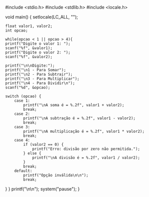 #include <stdio.h>
#include <stdlib.h>
#include <locale.h>

void main() {
    setlocale(LC_ALL, "");

    float valor1, valor2;
    int opcao;

    while(opcao < 1 || opcao > 4){
    printf("Digite o valor 1: ");
    scanf("%f", &valor1);
    printf("Digite o valor 2: ");
    scanf("%f", &valor2);

    printf("\n\nDigite:");
    printf("\n1 - Para Somar");
    printf("\n2 - Para Subtrair");
    printf("\n3 - Para Multiplicar");
    printf("\n4 - Para Dividir\n");
    scanf("%d", &opcao);

    switch (opcao) {
        case 1:
            printf("\nA soma é = %.2f", valor1 + valor2);
            break;
        case 2:
            printf("\nA subtração é = %.2f", valor1 - valor2);
            break;
        case 3:
            printf("\nA multiplicação é = %.2f", valor1 * valor2);
            break;
        case 4:
            if (valor2 == 0) {
                printf("Erro: divisão por zero não permitida.");
            } else {
                printf("\nA divisão é = %.2f", valor1 / valor2);
            }
            break;
        default:
            printf("Opção inválida\n\n");
            break;
}
    }
   printf("\n\n");
   system("pause");
}
